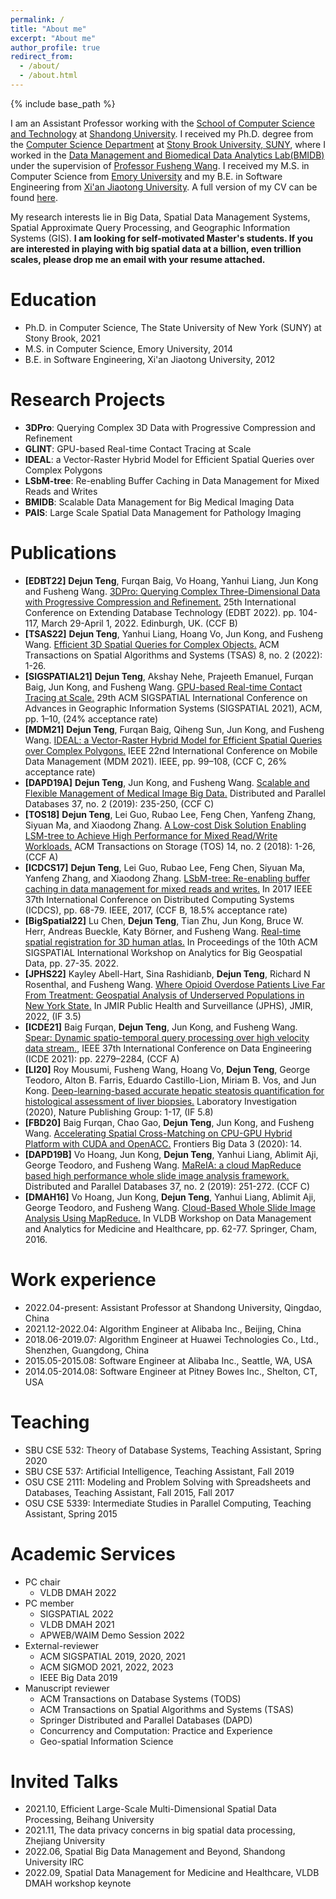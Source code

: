 ```yaml
---
permalink: /
title: "About me"
excerpt: "About me"
author_profile: true
redirect_from: 
  - /about/
  - /about.html
---
```


{% include base_path %}

I am an Assistant Professor working with the [School of Computer Science and Technology](https://www.cs.sdu.edu.cn/) at [Shandong University](https://www.sdu.edu.cn/). I received my Ph.D. degree from the [Computer Science Department](https://www.cs.stonybrook.edu/) at [Stony Brook University, SUNY](https://www.stonybrook.edu/), where I worked in the [Data Management and Biomedical Data Analytics Lab(BMIDB)](http://bmidb.cs.stonybrook.edu/) under the supervision of [Professor Fusheng Wang](https://www3.cs.stonybrook.edu/~fuswang/). I received my M.S. in Computer Science from [Emory University](https://www.cs.emory.edu/home/) and my B.E. in Software Engineering from [Xi'an Jiaotong University](http://se.xjtu.edu.cn/). A full version of my CV can be found [here](/files/cv.pdf).

My research interests lie in Big Data, Spatial Data Management Systems, Spatial Approximate Query Processing, and Geographic Information Systems (GIS). **I am looking for self-motivated Master's students. If you are interested in playing with big spatial data at a billion, even trillion scales, please drop me an email with your resume attached.**       	   

Education
======
* Ph.D. in Computer Science, The State University of New York (SUNY) at Stony Brook, 2021
* M.S. in Computer Science, Emory University, 2014
* B.E. in Software Engineering, Xi'an Jiaotong University, 2012

Research Projects
======
* **3DPro**: Querying Complex 3D Data with Progressive Compression and Refinement			     
* **GLINT**: GPU-based Real-time Contact Tracing at Scale  	       
* **IDEAL**: a Vector-Raster Hybrid Model for Efficient Spatial Queries over Complex Polygons		     
* **LSbM-tree**: Re-enabling Buffer Caching in Data Management for Mixed Reads and Writes
* **BMIDB**: Scalable Data Management for Big Medical Imaging Data		 	   
* **PAIS**: Large Scale Spatial Data Management for Pathology Imaging 

Publications
======
* **[EDBT22]** **Dejun Teng**, Furqan Baig, Vo Hoang, Yanhui Liang, Jun Kong and Fusheng Wang. [3DPro: Querying Complex Three-Dimensional Data with Progressive Compression and Refinement.](https://openproceedings.org/2022/conf/edbt/paper-24.pdf) 25th International Conference on Extending Database Technology (EDBT 2022). pp. 104-117, March 29-April 1, 2022. Edinburgh, UK. (CCF B)
* **[TSAS22]** **Dejun Teng**, Yanhui Liang, Hoang Vo, Jun Kong, and Fusheng Wang. [Efficient 3D Spatial Queries for Complex Objects.](https://dl.acm.org/doi/abs/10.1145/3502221) ACM Transactions on Spatial Algorithms and Systems (TSAS) 8, no. 2 (2022): 1-26.
* **[SIGSPATIAL21]** **Dejun Teng**, Akshay Nehe, Prajeeth Emanuel, Furqan Baig, Jun Kong, and Fusheng Wang. [GPU-based Real-time Contact Tracing at Scale.](https://dl.acm.org/doi/abs/10.1145/3474717.3483627) 29th ACM SIGSPATIAL International Conference on Advances in Geographic Information Systems (SIGSPATIAL 2021), ACM, pp. 1–10, (24% acceptance rate)
* **[MDM21]** **Dejun Teng**, Furqan Baig, Qiheng Sun, Jun Kong, and Fusheng Wang. [IDEAL: a Vector-Raster Hybrid Model for Efficient Spatial Queries over Complex Polygons.](https://ieeexplore.ieee.org/abstract/document/9474880) IEEE 22nd International Conference on Mobile Data Management (MDM 2021). IEEE, pp. 99–108, (CCF C, 26% acceptance rate)
* **[DAPD19A]** **Dejun Teng**, Jun Kong, and Fusheng Wang. [Scalable and Flexible Management of Medical Image Big Data.](https://link.springer.com/article/10.1007/s10619-018-7230-8) Distributed and Parallel Databases 37, no. 2 (2019): 235-250, (CCF C)
* **[TOS18]** **Dejun Teng**, Lei Guo, Rubao Lee, Feng Chen, Yanfeng Zhang, Siyuan Ma, and Xiaodong Zhang. [A Low-cost Disk Solution Enabling LSM-tree to Achieve High Performance for Mixed Read/Write Workloads.](https://dl.acm.org/doi/abs/10.1145/3162615) ACM Transactions on Storage (TOS) 14, no. 2 (2018): 1-26, (CCF A)
* **[ICDCS17]** **Dejun Teng**, Lei Guo, Rubao Lee, Feng Chen, Siyuan Ma, Yanfeng Zhang, and Xiaodong Zhang. [LSbM-tree: Re-enabling buffer caching in data management for mixed reads and writes.](https://ieeexplore.ieee.org/abstract/document/7979956) In 2017 IEEE 37th International Conference on Distributed Computing Systems (ICDCS), pp. 68-79. IEEE, 2017, (CCF B, 18.5% acceptance rate)
* **[BigSpatial22]** Lu Chen, **Dejun Teng**, Tian Zhu, Jun Kong, Bruce W. Herr, Andreas Bueckle, Katy Börner, and Fusheng Wang. [Real-time spatial registration for 3D human atlas.](https://dl.acm.org/doi/abs/10.1145/3557917.3567618) In Proceedings of the 10th ACM SIGSPATIAL International Workshop on Analytics for Big Geospatial Data, pp. 27-35. 2022.
* **[JPHS22]** Kayley Abell-Hart, Sina Rashidianb, **Dejun Teng**, Richard N Rosenthal, and Fusheng Wang. [Where Opioid Overdose Patients Live Far From Treatment: Geospatial Analysis of Underserved Populations in New York State.](https://publichealth.jmir.org/2022/4/e32133) In JMIR Public Health and Surveillance (JPHS), JMIR, 2022, (IF 3.5)
* **[ICDE21]** Baig Furqan, **Dejun Teng**, Jun Kong, and Fusheng Wang. [Spear: Dynamic spatio-temporal query processing over high velocity data stream.](https://ieeexplore.ieee.org/abstract/document/9458780), IEEE 37th International Conference on Data Engineering (ICDE 2021): pp. 2279–2284, (CCF A)
* **[LI20]** Roy Mousumi, Fusheng Wang, Hoang Vo, **Dejun Teng**, George Teodoro, Alton B. Farris, Eduardo Castillo-Lion, Miriam B. Vos, and Jun Kong. [Deep-learning-based accurate hepatic steatosis quantification for histological assessment of liver biopsies.](https://www.nature.com/articles/s41374-020-0463-y) Laboratory Investigation (2020), Nature Publishing Group: 1-17, (IF 5.8)
* **[FBD20]** Baig Furqan, Chao Gao, **Dejun Teng**, Jun Kong, and Fusheng Wang. [Accelerating Spatial Cross-Matching on CPU-GPU Hybrid Platform with CUDA and OpenACC.](https://www.frontiersin.org/articles/10.3389/fdata.2020.00014/full) Frontiers Big Data 3 (2020): 14.
* **[DAPD19B]** Vo Hoang, Jun Kong, **Dejun Teng**, Yanhui Liang, Ablimit Aji, George Teodoro, and Fusheng Wang. [MaReIA: a cloud MapReduce based high performance whole slide image analysis framework.](https://link.springer.com/article/10.1007/s10619-018-7237-1) Distributed and Parallel Databases 37, no. 2 (2019): 251-272. (CCF C)
* **[DMAH16]** Vo Hoang, Jun Kong, **Dejun Teng**, Yanhui Liang, Ablimit Aji, George Teodoro, and Fusheng Wang. [Cloud-Based Whole Slide Image Analysis Using MapReduce.](https://link.springer.com/chapter/10.1007/978-3-319-57741-8_5) In VLDB Workshop on Data Management and Analytics for Medicine and Healthcare, pp. 62-77. Springer, Cham, 2016.

Work experience
======
* 2022.04-present: Assistant Professor at Shandong University, Qingdao, China 
* 2021.12-2022.04: Algorithm Engineer at Alibaba Inc., Beijing, China
* 2018.06-2019.07: Algorithm Engineer at Huawei Technologies Co., Ltd., Shenzhen, Guangdong, China
* 2015.05-2015.08: Software Engineer at Alibaba Inc., Seattle, WA, USA
* 2014.05-2014.08: Software Engineer at Pitney Bowes Inc., Shelton, CT, USA

Teaching
======
* SBU CSE 532: Theory of Database Systems, Teaching Assistant, Spring 2020
* SBU CSE 537: Artificial Intelligence, Teaching Assistant, Fall 2019
* OSU CSE 2111: Modeling and Problem Solving with Spreadsheets and Databases, Teaching Assistant, Fall 2015, Fall 2017
* OSU CSE 5339: Intermediate Studies in Parallel Computing, Teaching Assistant, Spring 2015
  
Academic Services
======
* PC chair
  * VLDB DMAH 2022
* PC member
  * SIGSPATIAL 2022 
  * VLDB DMAH 2021
  * APWEB/WAIM Demo Session 2022 
* External-reviewer
  * ACM SIGSPATIAL 2019, 2020, 2021
  * ACM SIGMOD 2021, 2022, 2023
  * IEEE Big Data 2019
* Manuscript reviewer
  * ACM Transactions on Database Systems (TODS)
  * ACM Transactions on Spatial Algorithms and Systems (TSAS)
  * Springer Distributed and Parallel Databases (DAPD)
  * Concurrency and Computation: Practice and Experience
  * Geo-spatial Information Science

Invited Talks
=====
* 2021.10, Efficient Large-Scale Multi-Dimensional Spatial Data Processing, Beihang University
* 2021.11, The data privacy concerns in big spatial data processing, Zhejiang University
* 2022.06, Spatial Big Data Management and Beyond, Shandong University IRC
* 2022.09, Spatial Data Management for Medicine and Healthcare, VLDB DMAH workshop keynote




